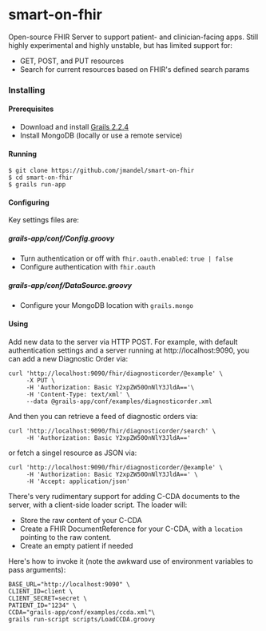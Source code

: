 smart-on-fhir
=============

Open-source FHIR Server to support patient- and clinician-facing apps.
Still highly experimental and highly unstable, but has limited support for:

 * GET, POST, and PUT resources
 * Search for current resources based on FHIR's defined search params

### Installing

#### Prerequisites
* Download and install [Grails 2.2.4](http://grails.org/download)
* Install MongoDB (locally or use a remote service)

####  Running
```
$ git clone https://github.com/jmandel/smart-on-fhir
$ cd smart-on-fhir
$ grails run-app
```

#### Configuring
Key settings files are:

##### grails-app/conf/Config.groovy
* Turn authentication or off with `fhir.oauth.enabled`: `true | false`
* Configure authentication with `fhir.oauth`

##### grails-app/conf/DataSource.groovy
* Configure your MongoDB location with `grails.mongo`

#### Using
Add new data to the server via HTTP POST.  For example, with default
authentication settings and a server running at http://localhost:9090, you can add a new Diagnostic Order via:

```
curl 'http://localhost:9090/fhir/diagnosticorder/@example' \
     -X PUT \
     -H 'Authorization: Basic Y2xpZW50OnNlY3JldA=='\
     -H 'Content-Type: text/xml' \
     --data @grails-app/conf/examples/diagnosticorder.xml
```

And then you can retrieve a feed of diagnostic orders via:

```
curl 'http://localhost:9090/fhir/diagnosticorder/search' \
     -H 'Authorization: Basic Y2xpZW50OnNlY3JldA=='
```

or fetch a singel resource as JSON via:

```
curl 'http://localhost:9090/fhir/diagnosticorder/@example' \
     -H 'Authorization: Basic Y2xpZW50OnNlY3JldA==' \
     -H 'Accept: application/json'
```

There's very rudimentary support for adding C-CDA documents to the server,
with a client-side loader script. The loader will:
 
 * Store the raw content of your C-CDA
 * Create a FHIR DocumentReference for your C-CDA, with a `location` pointing to the raw content.
 * Create an empty patient if needed

 Here's how to invoke it (note the 
awkward use of environment variables to pass arguments):

```
BASE_URL="http://localhost:9090" \
CLIENT_ID=client \
CLIENT_SECRET=secret \
PATIENT_ID="1234" \
CCDA="grails-app/conf/examples/ccda.xml"\
grails run-script scripts/LoadCCDA.groovy
```

